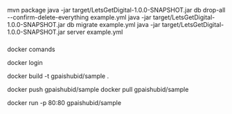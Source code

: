 mvn package
java -jar target/LetsGetDigital-1.0.0-SNAPSHOT.jar db drop-all --confirm-delete-everything example.yml
java -jar target/LetsGetDigital-1.0.0-SNAPSHOT.jar db migrate example.yml
java -jar target/LetsGetDigital-1.0.0-SNAPSHOT.jar server example.yml

#####

docker comands

docker login

docker build -t gpaishubid/sample .

docker push gpaishubid/sample
docker pull  gpaishubid/sample

docker run -p 80:80 gpaishubid/sample

